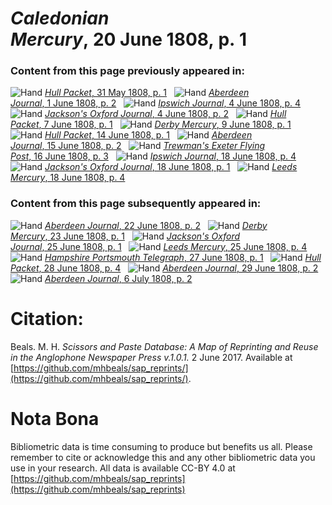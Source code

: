 # *Caledonian Mercury*, 20 June 1808, p. 1  
  
### Content from this page previously appeared in:  
![Hand](http://scissorsandpaste.net/wp-content/uploads/2017/06/smallhandpointer.png) [*Hull Packet*, 31 May 1808, p. 1](https://mhbeals.github.io/sap_html/Hull-Packet/Hull-Packet-31-May-1808-p-1)  
![Hand](http://scissorsandpaste.net/wp-content/uploads/2017/06/smallhandpointer.png) [*Aberdeen Journal*, 1 June 1808, p. 2](https://mhbeals.github.io/sap_html/Aberdeen-Journal/Aberdeen-Journal-1-June-1808-p-2)  
![Hand](http://scissorsandpaste.net/wp-content/uploads/2017/06/smallhandpointer.png) [*Ipswich Journal*, 4 June 1808, p. 4](https://mhbeals.github.io/sap_html/Ipswich-Journal/Ipswich-Journal-4-June-1808-p-4)  
![Hand](http://scissorsandpaste.net/wp-content/uploads/2017/06/smallhandpointer.png) [*Jackson's Oxford Journal*, 4 June 1808, p. 2](https://mhbeals.github.io/sap_html/Jackson's-Oxford-Journal/Jackson's-Oxford-Journal-4-June-1808-p-2)  
![Hand](http://scissorsandpaste.net/wp-content/uploads/2017/06/smallhandpointer.png) [*Hull Packet*, 7 June 1808, p. 1](https://mhbeals.github.io/sap_html/Hull-Packet/Hull-Packet-7-June-1808-p-1)  
![Hand](http://scissorsandpaste.net/wp-content/uploads/2017/06/smallhandpointer.png) [*Derby Mercury*, 9 June 1808, p. 1](https://mhbeals.github.io/sap_html/Derby-Mercury/Derby-Mercury-9-June-1808-p-1)  
![Hand](http://scissorsandpaste.net/wp-content/uploads/2017/06/smallhandpointer.png) [*Hull Packet*, 14 June 1808, p. 1](https://mhbeals.github.io/sap_html/Hull-Packet/Hull-Packet-14-June-1808-p-1)  
![Hand](http://scissorsandpaste.net/wp-content/uploads/2017/06/smallhandpointer.png) [*Aberdeen Journal*, 15 June 1808, p. 2](https://mhbeals.github.io/sap_html/Aberdeen-Journal/Aberdeen-Journal-15-June-1808-p-2)  
![Hand](http://scissorsandpaste.net/wp-content/uploads/2017/06/smallhandpointer.png) [*Trewman's Exeter Flying Post*, 16 June 1808, p. 3](https://mhbeals.github.io/sap_html/Trewman's-Exeter-Flying-Post/Trewman's-Exeter-Flying-Post-16-June-1808-p-3)  
![Hand](http://scissorsandpaste.net/wp-content/uploads/2017/06/smallhandpointer.png) [*Ipswich Journal*, 18 June 1808, p. 4](https://mhbeals.github.io/sap_html/Ipswich-Journal/Ipswich-Journal-18-June-1808-p-4)  
![Hand](http://scissorsandpaste.net/wp-content/uploads/2017/06/smallhandpointer.png) [*Jackson's Oxford Journal*, 18 June 1808, p. 1](https://mhbeals.github.io/sap_html/Jackson's-Oxford-Journal/Jackson's-Oxford-Journal-18-June-1808-p-1)  
![Hand](http://scissorsandpaste.net/wp-content/uploads/2017/06/smallhandpointer.png) [*Leeds Mercury*, 18 June 1808, p. 4](https://mhbeals.github.io/sap_html/Leeds-Mercury/Leeds-Mercury-18-June-1808-p-4)  
  
### Content from this page subsequently appeared in:  
![Hand](http://scissorsandpaste.net/wp-content/uploads/2017/06/smallhandpointer.png) [*Aberdeen Journal*, 22 June 1808, p. 2](https://mhbeals.github.io/sap_html/Aberdeen-Journal/Aberdeen-Journal-22-June-1808-p-2)  
![Hand](http://scissorsandpaste.net/wp-content/uploads/2017/06/smallhandpointer.png) [*Derby Mercury*, 23 June 1808, p. 1](https://mhbeals.github.io/sap_html/Derby-Mercury/Derby-Mercury-23-June-1808-p-1)  
![Hand](http://scissorsandpaste.net/wp-content/uploads/2017/06/smallhandpointer.png) [*Jackson's Oxford Journal*, 25 June 1808, p. 1](https://mhbeals.github.io/sap_html/Jackson's-Oxford-Journal/Jackson's-Oxford-Journal-25-June-1808-p-1)  
![Hand](http://scissorsandpaste.net/wp-content/uploads/2017/06/smallhandpointer.png) [*Leeds Mercury*, 25 June 1808, p. 4](https://mhbeals.github.io/sap_html/Leeds-Mercury/Leeds-Mercury-25-June-1808-p-4)  
![Hand](http://scissorsandpaste.net/wp-content/uploads/2017/06/smallhandpointer.png) [*Hampshire Portsmouth Telegraph*, 27 June 1808, p. 1](https://mhbeals.github.io/sap_html/Hampshire-Portsmouth-Telegraph/Hampshire-Portsmouth-Telegraph-27-June-1808-p-1)  
![Hand](http://scissorsandpaste.net/wp-content/uploads/2017/06/smallhandpointer.png) [*Hull Packet*, 28 June 1808, p. 4](https://mhbeals.github.io/sap_html/Hull-Packet/Hull-Packet-28-June-1808-p-4)  
![Hand](http://scissorsandpaste.net/wp-content/uploads/2017/06/smallhandpointer.png) [*Aberdeen Journal*, 29 June 1808, p. 2](https://mhbeals.github.io/sap_html/Aberdeen-Journal/Aberdeen-Journal-29-June-1808-p-2)  
![Hand](http://scissorsandpaste.net/wp-content/uploads/2017/06/smallhandpointer.png) [*Aberdeen Journal*, 6 July 1808, p. 2](https://mhbeals.github.io/sap_html/Aberdeen-Journal/Aberdeen-Journal-6-July-1808-p-2)  


# Citation: 

Beals. M. H. *Scissors and Paste Database: A Map of Reprinting and Reuse in the Anglophone Newspaper Press v.1.0.1.* 2 June 2017. Available at [https://github.com/mhbeals/sap_reprints/](https://github.com/mhbeals/sap_reprints/). 

# Nota Bona

Bibliometric data is time consuming to produce but benefits us all. Please remember to cite or acknowledge this and any other bibliometric data you use in your research. All data is available CC-BY 4.0 at [https://github.com/mhbeals/sap_reprints](https://github.com/mhbeals/sap_reprints)